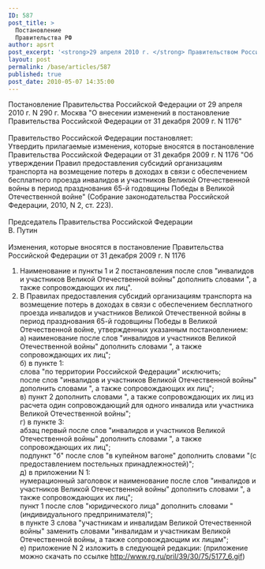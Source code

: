 ```yaml
---
ID: 587
post_title: >
  Постановление
  Правительства РФ
author: apsrt
post_excerpt: '<strong>29 апреля 2010 г. </strong> Правительством Российской Федерации принято постановление N 290  &quot;О внесении изменений в постановление Правительства Российской Федерации от 31 декабря 2009 г. N 1176&quot;'
layout: post
permalink: /base/articles/587
published: true
post_date: 2010-05-07 14:35:00
---
```

Постановление Правительства Российской Федерации от 29 апреля 2010 г. N 290 г. Москва &quot;О внесении изменений в постановление Правительства Российской Федерации от 31 декабря 2009 г. N 1176&quot;<br />
<br />
Правительство Российской Федерации постановляет:<br />
Утвердить прилагаемые изменения, которые вносятся в постановление Правительства Российской Федерации от 31 декабря 2009 г. N 1176 &quot;Об утверждении Правил предоставления субсидий организациям транспорта на возмещение потерь в доходах в связи с обеспечением бесплатного проезда инвалидов и участников Великой Отечественной войны в период празднования 65-й годовщины Победы в Великой Отечественной войне&quot; (Собрание законодательства Российской Федерации, 2010, N 2, ст. 223).<br />
<br />
Председатель Правительства Российской Федерации<br />
В. Путин<br />
<br />
Изменения, которые вносятся в постановление Правительства Российской Федерации от 31 декабря 2009 г. N 1176<br />
1. Наименование и пункты 1 и 2 постановления после слов &quot;инвалидов и участников Великой Отечественной войны&quot; дополнить словами &quot;, а также сопровождающих их лиц&quot;.<br />
2. В Правилах предоставления субсидий организациям транспорта на возмещение потерь в доходах в связи с обеспечением бесплатного проезда инвалидов и участников Великой Отечественной войны в период празднования 65-й годовщины Победы в Великой Отечественной войне, утвержденных указанным постановлением:<br />
а) наименование после слов &quot;инвалидов и участников Великой Отечественной войны&quot; дополнить словами &quot;, а также сопровождающих их лиц&quot;;<br />
б) в пункте 1:<br />
слова &quot;по территории Российской Федерации&quot; исключить;<br />
после слов &quot;инвалидов и участников Великой Отечественной войны&quot; дополнить словами &quot;, а также сопровождающих их лиц&quot;;<br />
в) пункт 2 дополнить словами &quot;, а также сопровождающих их лиц из расчета один сопровождающий для одного инвалида или участника Великой Отечественной войны&quot;;<br />
г) в пункте 3:<br />
абзац первый после слов &quot;инвалидов и участников Великой Отечественной войны&quot; дополнить словами &quot;, а также сопровождающих их лиц&quot;;<br />
подпункт &quot;б&quot; после слов &quot;в купейном вагоне&quot; дополнить словами &quot;(с предоставлением постельных принадлежностей)&quot;;<br />
д) в приложении N 1:<br />
нумерационный заголовок и наименование после слов &quot;инвалидов и участников Великой Отечественной войны&quot; дополнить словами &quot;, а также сопровождающих их лиц&quot;;<br />
пункт 1 после слов &quot;юридического лица&quot; дополнить словами &quot;(индивидуального предпринимателя)&quot;;<br />
в пункте 3 слова &quot;участникам и инвалидам Великой Отечественной войны&quot; заменить словами &quot;инвалидам и участникам Великой Отечественной войны, а также сопровождающим их лицам&quot;;<br />
е) приложение N 2 изложить в следующей редакции: (приложение можно скачать по ссылке http://www.rg.ru/pril/39/30/75/5177_6.gif)